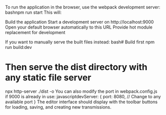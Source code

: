 To run the application in the browser, use the webpack development server:
bashnpm run start
This will:

Build the application
Start a development server on http://localhost:9000
Open your default browser automatically to this URL
Provide hot module replacement for development

If you want to manually serve the built files instead:
bash# Build first
npm run build:dev

# Then serve the dist directory with any static file server

npx http-server ./dist -o
You can also modify the port in webpack.config.js if 9000 is already in use:
javascriptdevServer: {
port: 8080, // Change to any available port
}
The editor interface should display with the toolbar buttons for loading, saving, and creating new transmissions.
